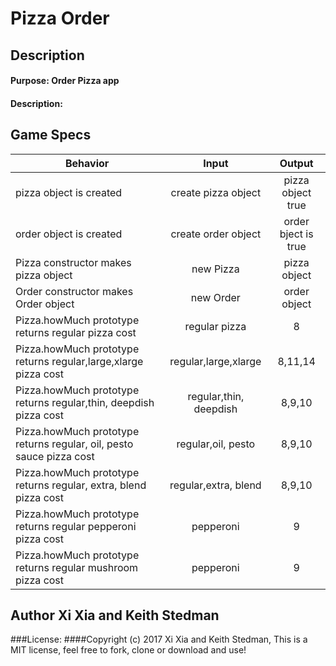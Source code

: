# Pizza Order
## Description
#### Purpose: Order Pizza app
#### Description:
## Game Specs

| Behavior | Input | Output |
|----------|:-----:|:------:|
| pizza object is created  | create pizza object | pizza object true |
| order object is created  | create order object | order bject is true |
| Pizza constructor makes pizza object  | new Pizza | pizza object |
| Order constructor makes Order object  | new Order | order object |
| Pizza.howMuch prototype returns regular pizza cost | regular  pizza | 8 |
| Pizza.howMuch prototype returns regular,large,xlarge pizza cost | regular,large,xlarge | 8,11,14 |
| Pizza.howMuch prototype returns regular,thin, deepdish pizza cost | regular,thin, deepdish | 8,9,10 |
| Pizza.howMuch prototype returns regular, oil, pesto sauce pizza cost | regular,oil, pesto | 8,9,10 |
| Pizza.howMuch prototype returns regular, extra, blend  pizza cost | regular,extra, blend | 8,9,10 |
| Pizza.howMuch prototype returns regular pepperoni  pizza cost | pepperoni | 9|
| Pizza.howMuch prototype returns regular mushroom  pizza cost | pepperoni | 9|






## Author Xi Xia and Keith Stedman
###License:
####Copyright (c) 2017 Xi Xia and Keith Stedman, This is a MIT license, feel free to fork, clone or download and use!

